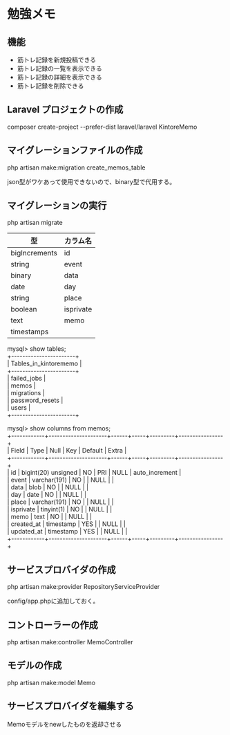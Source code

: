 # 勉強メモ


## 機能

- 筋トレ記録を新規投稿できる
- 筋トレ記録の一覧を表示できる
- 筋トレ記録の詳細を表示できる
- 筋トレ記録を削除できる


## Laravel プロジェクトの作成

composer create-project --prefer-dist laravel/laravel KintoreMemo


## マイグレーションファイルの作成

php artisan make:migration create_memos_table

json型がワケあって使用できないので、binary型で代用する。


## マイグレーションの実行

php artisan migrate


| 型 | カラム名 |
----|---- 
| bigIncrements | id |
| string | event |
| binary | data |
| date | day |
| string | place |
| boolean | isprivate |
| text | memo |
| timestamps |  |


mysql> show tables;  
+-----------------------+  
| Tables_in_kintorememo |  
+-----------------------+  
| failed_jobs           |  
| memos                 |  
| migrations            |  
| password_resets       |  
| users                 |  
+-----------------------+  
  
mysql> show columns from memos;  
+------------+---------------------+------+-----+---------+----------------+  
| Field      | Type                | Null | Key | Default | Extra          |  
+------------+---------------------+------+-----+---------+----------------+  
| id         | bigint(20) unsigned | NO   | PRI | NULL    | auto_increment |  
| event      | varchar(191)        | NO   |     | NULL    |                |  
| data       | blob                | NO   |     | NULL    |                |  
| day        | date                | NO   |     | NULL    |                |  
| place      | varchar(191)        | NO   |     | NULL    |                |  
| isprivate  | tinyint(1)          | NO   |     | NULL    |                |  
| memo       | text                | NO   |     | NULL    |                |  
| created_at | timestamp           | YES  |     | NULL    |                |  
| updated_at | timestamp           | YES  |     | NULL    |                |  
+------------+---------------------+------+-----+---------+----------------+  


## サービスプロバイダの作成

php artisan make:provider RepositoryServiceProvider

config/app.phpに追加しておく。


## コントローラーの作成

php artisan make:controller MemoController



## モデルの作成

php artisan make:model Memo


## サービスプロバイダを編集する

Memoモデルをnewしたものを返却させる







